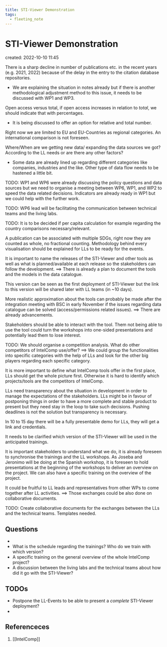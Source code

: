 ```yaml
---
title: STI-Viewer Demonstration
tags:
  - fleeting_note
---
```


# STI-Viewer Demonstration
created: 2022-10-10 11:45

There is a sharp decline in number of publications etc. in the recent years (e.g. 2021, 2022) because of the delay in the entry to the citation database repositories.
- We are explaining the situation in notes already but if there is another methodological adjustment method to this issue, it needs to be discussed with WP1 and WP3.

Open access versus total, if open access increases in relation to *total*, we should indicate that with percentages.
- It is being discussed to offer an option for relative and total number.

Right now we are limited to EU and EU-Countries as regional categories. An international comparison is not foreseen.

Where/When are we getting new data/ expanding the data sources we got? According to the LL needs or are there any other factors?
- Some data are already lined up regarding different categories like companies, industries and the like. Other type of data flow needs to be hastened a little bit. 

TODO: WP1 and WP6 were already discussing the policy questions and data sources but we need to organise a meeting between WP6, WP1, and WP2 to speed the data related decisions. Indicators are already ready in WP1 but we could help with the further work.

TODO: WP6 lead will be facilitating the communication between technical teams and the living labs.

TODO: It is to be decided if per capita calculation for example regarding the country comparisons necessary/relevant. 

A publication can be associated with multiple SDGs, right now they are counted as whole, no fractional counting. Methodology behind every visualisation should be explained for LLs to be ready for the events.

It is important to name the releases of the STI-Viewer and other tools as well as what is planned/available at each release so the stakeholders can follow the development. ==> There is already a plan to document the tools and the models in the data catalogue.

This version can be seen as the first deployment of STI-Viewer but the link to this version will be shared later with LL teams (in ~10 days).

More realistic approximation about the tools can probably be made after the integration meeting with BSC in early November if the issues regarding data catalogue can be solved (access/permissions related issues). ==> There are already advancements.

Stakeholders should be able to interact with the tool. Them not being able to use the tool could turn the workshops into one-sided presentations and potentially lead them to lose interest.

TODO: We should organise a competition analysis. What do other competitors of IntelComp use/offer? ==> We could group the functionalities into specific categories with the help of LLs and look for the other big players regarding each specific category.

It is more important to define what IntelComp tools offer in the first place, LLs should get the whole picture first. Otherwise it is hard to identify which projects/tools are the competitors of IntelComp.

LLs need transparency about the situation in development in order to manage the expectations of the stakeholders. LLs might be in favour of postponing things in order to have a more complete and stable product to present but they need stay in the loop to take such decisions. Pushing deadlines is not the solution but transparency is necessary.

In 10 to 15 day there will be a fully presentable demo for LLs, they will get a link and credentials.

It needs to be clarified which version of the STI-Viewer will be used in the anticipated trainings.

It is important stakeholders to understand what we do, it is already foreseen to synchronise the trainings and the LL workshops. As Joseba and Jeronimo will be doing at the Spanish workshop, it is foreseen to hold presentations at the beginning of the workshops to deliver an overview on the project. We can also have a specific training on the overview of the project.

It could be fruitful to LL leads and representatives from other WPs to come together after LL activities. ==> Those exchanges could be also done on collaborative documents.

TODO: Create collaborative documents for the exchanges between the LLs and the technical teams. Templates needed.













## Questions
- 
- What is the schedule regarding the trainings? Who do we train with which version?
- A specific training on the general overview of the whole IntelComp project?
- A discussion between the living labs and the technical teams about how did it go with the STI-Viewer?


## TODOs
- Postpone the LL-Events to be able to present a *complete* STI-Viewer deployment?
- 
## Referenceces
1. [[IntelComp]]